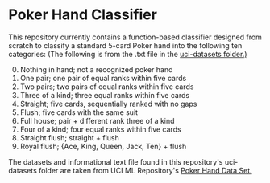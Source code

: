 # Poker Hand Classifier


This repository currently contains a function-based classifier designed from scratch to classify a standard 5-card Poker hand into the following ten categories:
(The following is from the .txt file in the [uci-datasets folder.)](https://github.com/asattiraju13/poker-hand-classifier/tree/main/uci-datasets)


   0. Nothing in hand; not a recognized poker hand 
   1. One pair; one pair of equal ranks within five cards
   2. Two pairs; two pairs of equal ranks within five cards
   3. Three of a kind; three equal ranks within five cards
   4. Straight; five cards, sequentially ranked with no gaps
   5. Flush; five cards with the same suit
   6. Full house; pair + different rank three of a kind
   7. Four of a kind; four equal ranks within five cards
   8. Straight flush; straight + flush
   9. Royal flush; {Ace, King, Queen, Jack, Ten} + flush
      
 The datasets and informational text file found in this repository's uci-datasets folder are taken from UCI ML Repository's [Poker Hand Data Set.](https://archive.ics.uci.edu/ml/datasets/Poker+Hand)
